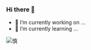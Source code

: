 ### Hi there 👋
- 🔭 I’m currently working on ...
- 🌱 I’m currently learning ...


![慎](https://img.wanyx.com/upload/hero/big98002.jpg)
